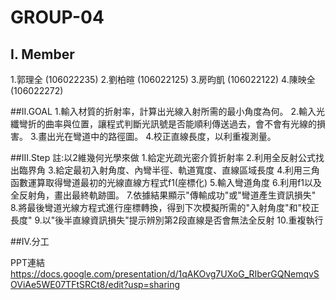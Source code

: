 # GROUP-04

## I. Member
1.郭理全 (106022235)
2.劉柏暄 (106022125)
3.房昀凱 (106022122)
4.陳映全 (106022272)

##II.GOAL
1.輸入材質的折射率，計算出光線入射所需的最小角度為何。
2.輸入光纖彎折的曲率與位置，讓程式判斷光訊號是否能順利傳送過去，會不會有光線的損害。
3.畫出光在彎道中的路徑圖。
4.校正直線長度，以利重複測量。

##III.Step
註:以2維幾何光學來做
1.給定光疏光密介質折射率
2.利用全反射公式找出臨界角
3.給定最初入射角度、內彎半徑、軌道寬度、直線區域長度
4.利用三角函數運算取得彎道最初的光線直線方程式f1(座標化)
5.輸入彎道角度
6.利用f1以及全反射角，畫出最終軌跡圖。
7.依據結果顯示"傳輸成功"或"彎道產生資訊損失"
8.將最後彎道光線方程式進行座標轉換，得到下次模擬所需的"入射角度"和"校正長度"
9.以"後半直線資訊損失"提示辨別第2段直線是否會無法全反射
10.重複執行


##IV.分工

PPT連結
https://docs.google.com/presentation/d/1qAKOvg7UXoG_RIberGQNemqvSOViAe5WE07TFtSRCt8/edit?usp=sharing
